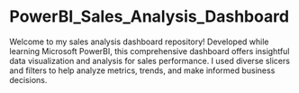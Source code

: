 # PowerBI_Sales_Analysis_Dashboard
Welcome to my sales analysis dashboard repository! Developed while learning Microsoft PowerBI, this comprehensive dashboard offers insightful data visualization and analysis for sales performance.  I used diverse slicers and filters to help analyze metrics, trends, and make informed business decisions.
